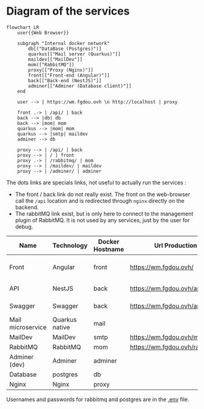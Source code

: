 # Diagram of the services
```mermaid
flowchart LR
    user{{Web Browser}}
    
    subgraph "Internal docker network"
        db[("DataBase (Postgres)")]
        quarkus[["Mail server (Quarkus)"]]
        maildev[["MailDev"]]
        mom(["RabbitMQ"])
        proxy[["Proxy (Nginx)"]]
        front[["Front-end (Angular)"]]
        back[["Back-end (NestJS)"]]
        adminer[["Adminer (Database client)"]]
    end
    
    user --> | https://wm.fgdou.ovh \n http://localhost | proxy

    front .-> | /api/ | back
    back --> |db| db
    back --> |mom| mom
    quarkus --> |mom| mom
    quarkus --> |smtp| maildev
    adminer --> db
    
    proxy --> | /api/ | back
    proxy --> | / | front
    proxy .-> | /rabbitmq/ | mom
    proxy --> | /maildev/ | maildev
    proxy --> | /adminer/ | adminer 
```

The dots links are specials links, not useful to actually run the services :
- The front / back link do not really exist. The front on the web-browser call the `/api` location and is redirected through `nginx` directly on the backend.
- The rabbitMQ link exist, but is only here to connect to the management plugin of RabbitMQ. It is not used by any services, just by the user for debug.

| Name              | Technology     | Docker Hostname | Url Production                 | Url Dev                    | Source code                                            |
|-------------------|----------------|-----------------|--------------------------------|----------------------------|--------------------------------------------------------|
| Front             | Angular        | front           | https://wm.fgdou.ovh/          | http://localhost/          | [fr-administration-front](../fr-administration-front/) |
| API               | NestJS         | back            | https://wm.fgdou.ovh/api/      | http://localhost/api/      | [fr-administration](../fr-administration/)             |
| Swagger           | Swagger        | back            | https://wm.fgdou.ovh/api/api   | http://localhost/api/api/  | [fr-administration](../fr-administration/)             |
| Mail microservice | Quarkus native | mail            |                                |                            | [mail](../mail/)                                       |
| MailDev           | MailDev        | smtp            | https://wm.fgdou.ovh/maildev/  | http://localhost/maildev/  |                                                        |
| RabbitMQ          | RabbitMQ       | mom             | https://wm.fgdou.ovh/rabbitmq/ | http://localhost/rabbitmq/ |                                                        |
| Adminer (dev)     | Adminer        | adminer         |                                | http://localhost/adminer/  |                                                        |
| Database          | postgres       | db              |                                |                            |                                                        |
| Nginx             | Nginx          | proxy           |                                |                            | [nginx](../nginx/)                                     |

Usernames and passwords for rabbitmq and postgres are in the [.env](../.env) file.
